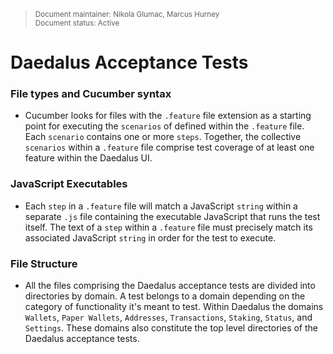 <blockquote>
<sub>Document maintainer: Nikola Glumac, Marcus Hurney<br/>Document status: Active</sub>
</blockquote>

# Daedalus Acceptance Tests

### File types and Cucumber syntax

- Cucumber looks for files with the `.feature` file extension as a starting point for executing the `scenarios` of defined within the `.feature` file. Each `scenario` contains one or more `steps`. Together, the collective `scenarios`  within a `.feature` file comprise test coverage of at least one feature within the Daedalus UI.

### JavaScript Executables

- Each `step` in a `.feature` file will match a JavaScript `string` within a separate `.js` file containing the executable JavaScript that runs the test itself. The text of a `step` within a `.feature` file must precisely match its associated JavaScript `string` in order for the test to execute.

### File Structure

- All the files comprising the Daedalus acceptance tests are divided into directories by domain. A test belongs to a domain depending on the category of functionality it's meant to test. Within Daedalus the domains `Wallets`, `Paper Wallets`, `Addresses`, `Transactions`, `Staking`, `Status`, and `Settings`. These domains also constitute the top level directories of the Daedalus acceptance tests.
